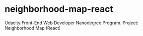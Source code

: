 # neighborhood-map-react
Udacity Front-End Web Developer Nanodegree Program. Project: Neighborhood Map (React)
